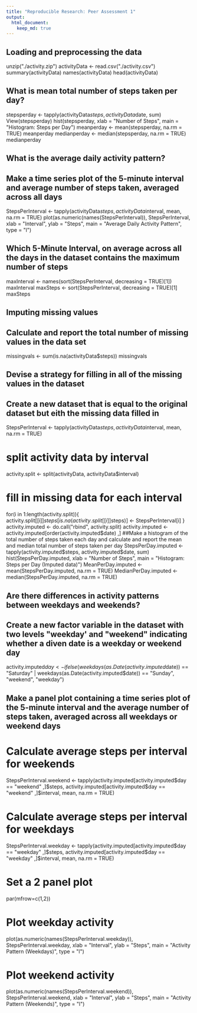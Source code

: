```yaml
---
title: "Reproducible Research: Peer Assessment 1"
output: 
  html_document:
    keep_md: true
---
```


## Loading and preprocessing the data
unzip("./activity.zip")
activityData <- read.csv("./activity.csv")
summary(activityData)
names(activityData)
head(activityData)
## What is mean total number of steps taken per day?
stepsperday <- tapply(activityData$steps, activityData$date, sum)
View(stepsperday)
hist(stepsperday, xlab = "Number of Steps", main = "Histogram: Steps per Day")
meanperday <- mean(stepsperday, na.rm = TRUE)
meanperday
medianperday <- median(stepsperday, na.rm = TRUE)
medianperday
## What is the average daily activity pattern?
## Make a time series plot of the 5-minute interval and average number of steps taken, averaged across all days
StepsPerInterval <- tapply(activityData$steps, activityData$interval, mean, na.rm = TRUE)
plot(as.numeric(names(StepsPerInterval)), 
     StepsPerInterval, 
     xlab = "Interval", 
     ylab = "Steps", 
     main = "Average Daily Activity Pattern", 
     type = "l")
## Which 5-Minute Interval, on average across all the days in the dataset contains the maximum number of steps
maxInterval <- names(sort(StepsPerInterval, decreasing = TRUE)[1])
maxInterval
maxSteps <- sort(StepsPerInterval, decreasing = TRUE)[1]
maxSteps

## Imputing missing values
## Calculate and report the total number of missing values in the data set
missingvals <- sum(is.na(activityData$steps))
missingvals
## Devise a strategy for filling in all of the missing values in the dataset 
## Create a new dataset that is equal to the original dataset but eith the missing data filled in 
StepsPerInterval <- tapply(activityData$steps, activityData$interval, mean, na.rm = TRUE)
# split activity data by interval
activity.split <- split(activityData, activityData$interval)
# fill in missing data for each interval
for(i in 1:length(activity.split)){
  activity.split[[i]]$steps[is.na(activity.split[[i]]$steps)] <- StepsPerInterval[i]
}
activity.imputed <- do.call("rbind", activity.split)
activity.imputed <- activity.imputed[order(activity.imputed$date) ,]
##Make a histogram of the total number of steps taken each day and calculate and report the mean and median total number of steps taken per day
StepsPerDay.imputed <- tapply(activity.imputed$steps, activity.imputed$date, sum)
hist(StepsPerDay.imputed, xlab = "Number of Steps", main = "Histogram: Steps per Day (Imputed data)")
MeanPerDay.imputed <- mean(StepsPerDay.imputed, na.rm = TRUE)
MedianPerDay.imputed <- median(StepsPerDay.imputed, na.rm = TRUE)
## Are there differences in activity patterns between weekdays and weekends?

## Create a new factor variable in the dataset with two levels "weekday' and "weekend" indicating whether a diven date is a weekday or weekend day
activity.imputed$day <- ifelse(weekdays(as.Date(activity.imputed$date)) == "Saturday" | weekdays(as.Date(activity.imputed$date)) == "Sunday", "weekend", "weekday")
## Make a panel plot containing a time series plot of the 5-minute interval and the average number of steps taken, averaged across all weekdays or weekend days
# Calculate average steps per interval for weekends
StepsPerInterval.weekend <- tapply(activity.imputed[activity.imputed$day == "weekend" ,]$steps, activity.imputed[activity.imputed$day == "weekend" ,]$interval, mean, na.rm = TRUE)

# Calculate average steps per interval for weekdays
StepsPerInterval.weekday <- tapply(activity.imputed[activity.imputed$day == "weekday" ,]$steps, activity.imputed[activity.imputed$day == "weekday" ,]$interval, mean, na.rm = TRUE)

# Set a 2 panel plot
par(mfrow=c(1,2))

# Plot weekday activity
plot(as.numeric(names(StepsPerInterval.weekday)), 
     StepsPerInterval.weekday, 
     xlab = "Interval", 
     ylab = "Steps", 
     main = "Activity Pattern (Weekdays)", 
     type = "l")

# Plot weekend activity
plot(as.numeric(names(StepsPerInterval.weekend)), 
     StepsPerInterval.weekend, 
     xlab = "Interval", 
     ylab = "Steps", 
     main = "Activity Pattern (Weekends)", 
     type = "l")
